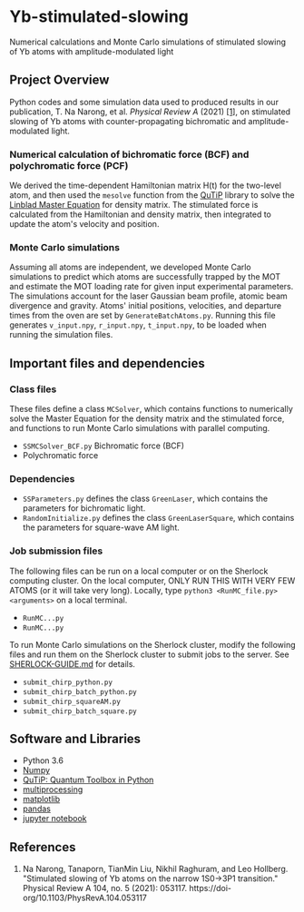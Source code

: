 # Yb-stimulated-slowing
Numerical calculations and Monte Carlo simulations of stimulated slowing of Yb atoms with amplitude-modulated light

## Project Overview
Python codes and some simulation data used to produced results in our publication, T. Na Narong, et al. *Physical Review A* (2021) [[1]](https://journals-aps-org.stanford.idm.oclc.org/pra/abstract/10.1103/PhysRevA.104.053117), on stimulated slowing of Yb atoms with counter-propagating bichromatic and amplitude-modulated light.

### Numerical calculation of bichromatic force (BCF) and polychromatic force (PCF)
We derived the time-dependent Hamiltonian matrix H(t) for the two-level atom, and then used the `mesolve` function from the [QuTiP](https://qutip.org/docs/4.0.2/index.html) library to solve the [Linblad Master Equation](https://qutip.org/docs/latest/guide/dynamics/dynamics-master.html) for density matrix. The stimulated force is calculated from the Hamiltonian and density matrix, then integrated to update the atom's velocity and position. 

### Monte Carlo simulations
Assuming all atoms are independent, we developed Monte Carlo simulations to predict which atoms are successfully trapped by the MOT and estimate the MOT loading rate for given input experimental parameters. The simulations account for the laser Gaussian beam profile, atomic beam divergence and gravity. Atoms' initial positions, velocities, and departure times from the oven are set by `GenerateBatchAtoms.py`. Running this file generates `v_input.npy`, `r_input.npy`, `t_input.npy`, to be loaded when running the simulation files.

## Important files and dependencies
### Class files 
These files define a class `MCSolver`, which contains functions to numerically solve the Master Equation for the density matrix and the stimulated force, and functions to run Monte Carlo simulations with parallel computing. 
- `SSMCSolver_BCF.py` Bichromatic force (BCF) 
-  Polychromatic force
### Dependencies
- `SSParameters.py` defines the class `GreenLaser`, which contains the parameters for bichromatic light.
- `RandomInitialize.py` defines the class `GreenLaserSquare`, which contains the parameters for square-wave AM light.
### Job submission files
The following files can be run on a local computer or on the Sherlock computing cluster. On the local computer, ONLY RUN THIS WITH VERY FEW ATOMS (or it will take very long). Locally, type `python3 <RunMC_file.py> <arguments>` on a local terminal. 
- `RunMC...py`
- `RunMC...py`

To run Monte Carlo simulations on the Sherlock cluster, modify the following files and run them on the Sherlock cluster to submit jobs to the server. See [SHERLOCK-GUIDE.md](SHERLOCK-GUIDE.md) for details.
- `submit_chirp_python.py`
- `submit_chirp_batch_python.py`
- `submit_chirp_squareAM.py`
- `submit_chirp_batch_square.py`

## Software and Libraries
- Python 3.6
- [Numpy](https://numpy.org/)
- [QuTiP: Quantum Toolbox in Python](https://qutip.org/docs/4.0.2/index.html)
- [multiprocessing](https://docs.python.org/3/library/multiprocessing.html) 
- [matplotlib](https://matplotlib.org/)
- [pandas](https://pandas.pydata.org/)
- [jupyter notebook](https://jupyter.org/)

## References
1. Na Narong, Tanaporn, TianMin Liu, Nikhil Raghuram, and Leo Hollberg. "Stimulated slowing of Yb atoms on the narrow 1S0→3P1 transition." Physical Review A 104, no. 5 (2021): 053117. https://doi-org/10.1103/PhysRevA.104.053117
